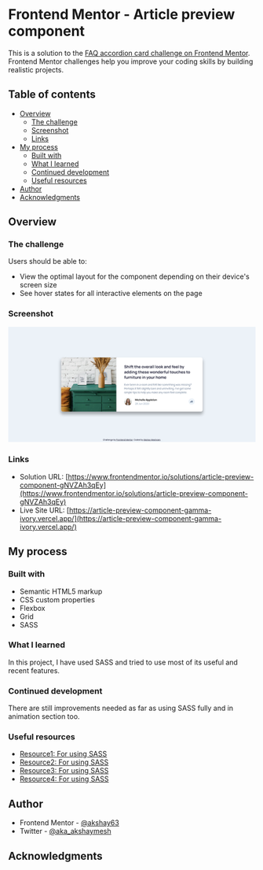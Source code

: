 # Frontend Mentor - Article preview component

This is a solution to the [FAQ accordion card challenge on Frontend Mentor](https://www.frontendmentor.io/challenges/article-preview-component-dYBN_pYFT). Frontend Mentor challenges help you improve your coding skills by building realistic projects.

## Table of contents

- [Overview](#overview)
  - [The challenge](#the-challenge)
  - [Screenshot](#screenshot)
  - [Links](#links)
- [My process](#my-process)
  - [Built with](#built-with)
  - [What I learned](#what-i-learned)
  - [Continued development](#continued-development)
  - [Useful resources](#useful-resources)
- [Author](#author)
- [Acknowledgments](#acknowledgments)

## Overview

### The challenge

Users should be able to:

- View the optimal layout for the component depending on their device's screen size
- See hover states for all interactive elements on the page

### Screenshot

![](./screenshot.png)

### Links

- Solution URL: [https://www.frontendmentor.io/solutions/article-preview-component-gNVZAh3qEy](https://www.frontendmentor.io/solutions/article-preview-component-gNVZAh3qEy)
- Live Site URL: [https://article-preview-component-gamma-ivory.vercel.app/](https://article-preview-component-gamma-ivory.vercel.app/)

## My process

### Built with

- Semantic HTML5 markup
- CSS custom properties
- Flexbox
- Grid
- SASS

### What I learned

In this project, I have used SASS and tried to use most of its useful and recent features.

### Continued development

There are still improvements needed as far as using SASS fully and in animation section too.

### Useful resources

- [Resource1: For using SASS](https://www.youtube.com/watch?v=ztEY-uber4U)
- [Resource2: For using SASS](https://www.youtube.com/watch?v=CR-a8upNjJ0)
- [Resource3: For using SASS](https://www.devextent.com/dart-sass-javascript-implementation-npm-compile-sass/)
- [Resource4: For using SASS](https://sass-lang.com/documentation/js-api/)

## Author

- Frontend Mentor - [@akshay63](https://www.frontendmentor.io/profile/akshay63)
- Twitter - [@aka_akshaymesh](https://www.twitter.com/aka_akshaymesh)

## Acknowledgments
